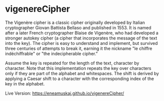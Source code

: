 # vigenereCipher

 The Vigenère cipher is a classic cipher originally developed by Italian cryptographer Giovan Battista Bellaso and published in 1553. It is named after a later French cryptographer Blaise de Vigenère, who had developed a stronger autokey cipher (a cipher that incorporates the message of the text into the key). The cipher is easy to understand and implement, but survived three centuries of attempts to break it, earning it the nickname "le chiffre indéchiffrable" or "the indecipherable cipher."

Assume the key is repeated for the length of the text, character by character. Note that this implementation repeats the key over characters only if they are part of the alphabet and whitespaces. The shift is derived by applying a Caesar shift to a character with the corresponding index of the key in the alphabet. 

Live Version: https://eneamuskaj.github.io/vigenereCipher/
